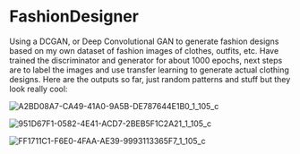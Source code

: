 # FashionDesigner

Using a DCGAN, or Deep Convolutional GAN to generate fashion designs based on my own dataset of fashion images of clothes, outfits, etc. Have trained the discriminator and generator for about 1000 epochs, next steps are to label the images
and use transfer learning to generate actual clothing designs. Here are the outputs so far, just random patterns and stuff but they look really cool:

![A2BD08A7-CA49-41A0-9A5B-DE787644E1B0_1_105_c](https://github.com/N0va2/FashionDesigner/assets/28941175/724f699e-6d93-4cd3-be9a-117729cdadcc)

![951D67F1-0582-4E41-ACD7-2BEB5F1C2A21_1_105_c](https://github.com/N0va2/FashionDesigner/assets/28941175/a84f9c26-5de0-431e-b2b2-e1539614529f)

![FF1711C1-F6E0-4FAA-AE39-9993113365F7_1_105_c](https://github.com/N0va2/FashionDesigner/assets/28941175/ce9ccce3-1a42-4af1-9a33-b86ea56e3377)

